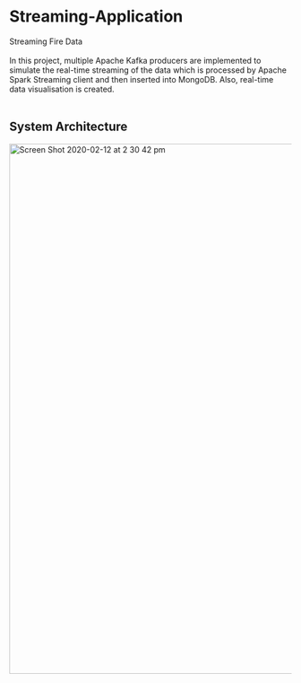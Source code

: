# Streaming-Application 
Streaming Fire Data
<br></br>
In this project, multiple Apache Kafka producers are implemented to simulate the real-time streaming of the data which is processed by Apache Spark Streaming client and then inserted into MongoDB. Also, real-time data visualisation is created.
<br></br>

## System Architecture
<img width="945" alt="Screen Shot 2020-02-12 at 2 30 42 pm" src="https://user-images.githubusercontent.com/40382496/74300715-c5feb200-4da4-11ea-8df4-d7d8ec99a4a8.png">
